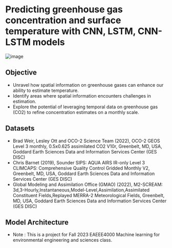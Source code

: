 # Predicting greenhouse gas concentration and surface temperature with CNN, LSTM, CNN-LSTM models 

![image](https://github.com/JUNGA-LIM/GHG-concentration-Surface-Air-Temperature/assets/144382002/dc81a095-e006-470c-abea-29b4527956a3)

## Objective
* Unravel how spatial information on greenhouse gases can enhance our ability to estimate temperature. 
* Identify areas where spatial information encounters challenges in estimation.
* Explore the potential of leveraging temporal data on greenhouse gas (CO2) to refine concentration estimates on a monthly scale.


## Datasets
* Brad Weir, Lesley Ott and OCO-2 Science Team (2022), OCO-2 GEOS Level 3 monthly, 0.5x0.625 assimilated CO2 V10r, Greenbelt, MD, USA, Goddard Earth Sciences Data and Information Services Center (GES DISC)
* Chris Barnet (2019), Sounder SIPS: AQUA AIRS IR-only Level 3 CLIMCAPS: Comprehensive Quality Control Gridded Monthly V2, Greenbelt, MD, USA, Goddard Earth Sciences Data and Information Services Center (GES DISC)
* Global Modeling and Assimilation Office (GMAO) (2022), M2-SCREAM: 3d,3-Hourly,Instantaneous,Model-Level,Assimilation,Assimilated Constituent Fields,Replayed MERRA-2 Meteorological Fields, Greenbelt, MD, USA, Goddard Earth Sciences Data and Information Services Center (GES DISC)


## Model Architecture

* Note : This is a project for Fall 2023 EAEEE4000 Machine learning for environmental engineering and sciences class.
